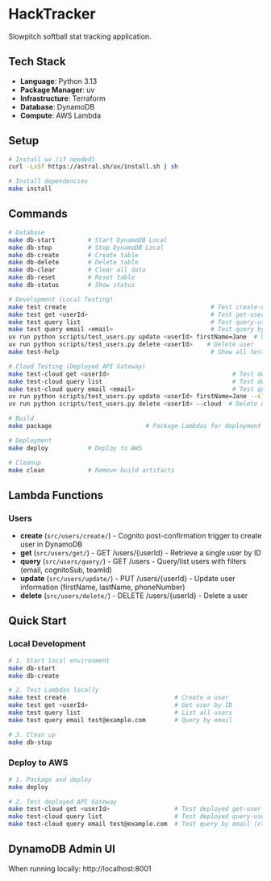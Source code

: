 # HackTracker

Slowpitch softball stat tracking application.

## Tech Stack

- **Language**: Python 3.13
- **Package Manager**: uv
- **Infrastructure**: Terraform
- **Database**: DynamoDB
- **Compute**: AWS Lambda

## Setup

```bash
# Install uv (if needed)
curl -LsSf https://astral.sh/uv/install.sh | sh

# Install dependencies
make install
```

## Commands

```bash
# Database
make db-start         # Start DynamoDB Local
make db-stop          # Stop DynamoDB Local
make db-create        # Create table
make db-delete        # Delete table
make db-clear         # Clear all data
make db-reset         # Reset table
make db-status        # Show status

# Development (Local Testing)
make test create                                        # Test create-user Lambda
make test get <userId>                                  # Test get-user Lambda
make test query list                                    # Test query-users (list all)
make test query email <email>                           # Test query by email
uv run python scripts/test_users.py update <userId> firstName=Jane  # Update user
uv run python scripts/test_users.py delete <userId>    # Delete user
make test-help                                          # Show all test options

# Cloud Testing (Deployed API Gateway)
make test-cloud get <userId>                                  # Test deployed get-user
make test-cloud query list                                    # Test deployed query-users
make test-cloud query email <email>                           # Test query by email (cloud)
uv run python scripts/test_users.py update <userId> firstName=Jane --cloud  # Update user (cloud)
uv run python scripts/test_users.py delete <userId> --cloud  # Delete user (cloud)

# Build
make package                          # Package Lambdas for deployment

# Deployment
make deploy           # Deploy to AWS

# Cleanup
make clean            # Remove build artifacts
```

## Lambda Functions

### Users

- **create** (`src/users/create/`) - Cognito post-confirmation trigger to create user in DynamoDB
- **get** (`src/users/get/`) - GET /users/{userId} - Retrieve a single user by ID
- **query** (`src/users/query/`) - GET /users - Query/list users with filters (email, cognitoSub, teamId)
- **update** (`src/users/update/`) - PUT /users/{userId} - Update user information (firstName, lastName, phoneNumber)
- **delete** (`src/users/delete/`) - DELETE /users/{userId} - Delete a user

## Quick Start

### Local Development

```bash
# 1. Start local environment
make db-start
make db-create

# 2. Test Lambdas locally
make test create                              # Create a user
make test get <userId>                        # Get user by ID
make test query list                          # List all users
make test query email test@example.com        # Query by email

# 3. Clean up
make db-stop
```

### Deploy to AWS

```bash
# 1. Package and deploy
make deploy

# 2. Test deployed API Gateway
make test-cloud get <userId>                  # Test deployed get-user
make test-cloud query list                    # Test deployed query-users
make test-cloud query email test@example.com  # Test query by email (cloud)
```

## DynamoDB Admin UI

When running locally: http://localhost:8001

